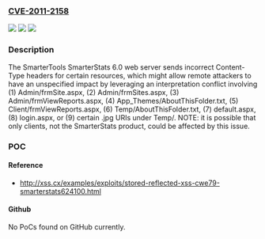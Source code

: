 ### [CVE-2011-2158](https://cve.mitre.org/cgi-bin/cvename.cgi?name=CVE-2011-2158)
![](https://img.shields.io/static/v1?label=Product&message=n%2Fa&color=blue)
![](https://img.shields.io/static/v1?label=Version&message=n%2Fa&color=blue)
![](https://img.shields.io/static/v1?label=Vulnerability&message=n%2Fa&color=brighgreen)

### Description

The SmarterTools SmarterStats 6.0 web server sends incorrect Content-Type headers for certain resources, which might allow remote attackers to have an unspecified impact by leveraging an interpretation conflict involving (1) Admin/frmSite.aspx, (2) Admin/frmSites.aspx, (3) Admin/frmViewReports.aspx, (4) App_Themes/AboutThisFolder.txt, (5) Client/frmViewReports.aspx, (6) Temp/AboutThisFolder.txt, (7) default.aspx, (8) login.aspx, or (9) certain .jpg URIs under Temp/.  NOTE: it is possible that only clients, not the SmarterStats product, could be affected by this issue.

### POC

#### Reference
- http://xss.cx/examples/exploits/stored-reflected-xss-cwe79-smarterstats624100.html

#### Github
No PoCs found on GitHub currently.

